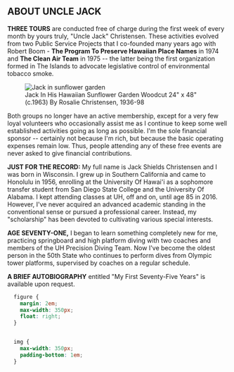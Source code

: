 <h2>ABOUT UNCLE JACK</h2> <div markdown="1"><p markdown="1"> <strong>THREE TOURS</strong> are conducted free of charge during the first week of every month by yours truly, "Uncle Jack" Christensen. These activities evolved from two Public Service Projects that I co-founded many years ago with Robert Boom -­ <strong>The Program To Preserve Hawaiian Place Names</strong> in 1974 and <strong>The Clean Air Team</strong> in 1975 -- the latter being the first organization formed in The Islands to advocate legislative control of environmental tobacco smoke. 
<figure>
<img src="/jack-in-his-hawaiian-sunflower-garden-woodcut-by-rosalie-christensen.png" alt="Jack in sunflower garden">
<figcaption>Jack In His Hawaiian Sunflower Garden Woodcut 24" x 48" (c.1963) By Rosalie Christensen, 1936-98</figcaption>
</figure>
Both groups no longer have an active membership, except for a very few loyal volunteers who occasionally assist me as I continue to keep some well established activities going as long as possible. I'm the sole financial sponsor -- certainly not because I'm rich, but because the basic operating expenses remain low. Thus, people attending any of these free events are never asked to give financial contributions. </p> 

<p> <strong>JUST FOR THE RECORD:</strong> My full name is Jack Shields Christensen and I was born in Wisconsin. I grew up in Southern California and came to Honolulu in 1956, enrolling at the University Of Hawai'i as a sophomore transfer student from San Diego State College and the University Of Alabama. I kept attending classes at UH, off and on, until age 85 in 2016. However, I've never acquired an advanced academic standing in the conventional sense or pursued a professional career. Instead, my "scholarship" has been devoted to cultivating various special interests. </p> <p> <strong> AGE SEVENTY-ONE,</strong> I began to learn something completely new for me, practicing springboard and high platform diving with two coaches and members of the UH Precision Diving Team. Now I've become the oldest person in the 50th State who continues to perform dives from Olympic tower platforms, supervised by coaches on a regular schedule. </p> <p> <strong>A BRIEF AUTOBIOGRAPHY</strong> entitled "My First Seventy-Five Years" is available upon request. </p>
</div>

```css style
  figure {
    margin: 2em;
    max-width: 350px;
    float: right;
  }


  img {
    max-width: 350px;
    padding-bottom: 1em;
  } 
```